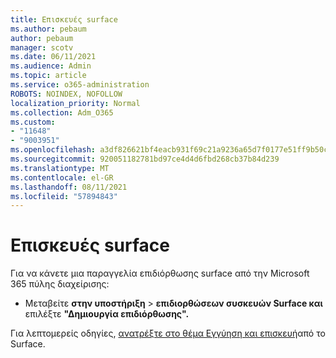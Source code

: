 ```yaml
---
title: Επισκευές surface
ms.author: pebaum
author: pebaum
manager: scotv
ms.date: 06/11/2021
ms.audience: Admin
ms.topic: article
ms.service: o365-administration
ROBOTS: NOINDEX, NOFOLLOW
localization_priority: Normal
ms.collection: Adm_O365
ms.custom:
- "11648"
- "9003951"
ms.openlocfilehash: a3df826621bf4eacb931f69c21a9236a65d7f0177e51ff9b50cc91129359ee83
ms.sourcegitcommit: 920051182781bd97ce4d4d6fbd268cb37b84d239
ms.translationtype: MT
ms.contentlocale: el-GR
ms.lasthandoff: 08/11/2021
ms.locfileid: "57894843"
---
```

# <a name="surface-repairs"></a>Επισκευές surface

Για να κάνετε μια παραγγελία επιδιόρθωσης surface από την Microsoft 365 πύλης διαχείρισης:

- Μεταβείτε **στην υποστήριξη**  >  **επιδιορθώσεων συσκευών Surface και** επιλέξτε **"Δημιουργία επιδιόρθωσης".** 

Για λεπτομερείς οδηγίες, [ανατρέξτε στο θέμα Εγγύηση και επισκευή](https://docs.microsoft.com/surface/self-serve-warranty-service)από το Surface.